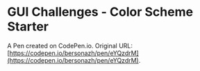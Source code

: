 # GUI Challenges - Color Scheme Starter

A Pen created on CodePen.io. Original URL: [https://codepen.io/bersonazh/pen/eYQzdrM](https://codepen.io/bersonazh/pen/eYQzdrM).

